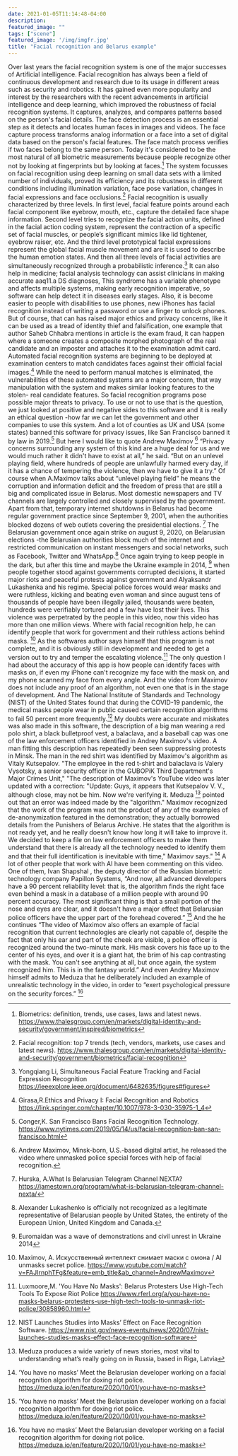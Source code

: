 ```yaml
---
date: 2021-01-05T11:14:48-04:00
description: 
featured_image: ""
tags: ["scene"]
featured_image: '/img/imgfr.jpg'
title: "Facial recognition and Belarus example"
---
```

Over last years the facial recognition system is one of the major successes of Artificial intelligence. Facial recognition has always been a field of continuous development and research due to its usage in different areas such as security and robotics. It has gained even more popularity and interest by the researchers with the recent advancements in artificial intelligence and deep learning, which improved the robustness of facial recognition systems. It captures, analyzes, and compares patterns based on the person's facial details. The face detection process is an essential step as it detects and locates human faces in images and videos. The face capture process transforms analog information or a face into a set of digital data based on the person's facial features. The face match process verifies if two faces belong to the same person. Today it's considered to be the most natural of all biometric measurements because people recognize other not by looking at fingerprints but by looking at faces.[^1]
The system focusses on facial recognition using deep learning on small data sets with a limited number of individuals, proved its efficiency and its robustness in different conditions including illumination variation, face pose variation, changes in facial expressions and face occlusions.[^2] Facial recognition is usually characterized by three levels. In first level, facial feature points around each facial component like eyebrow, mouth, etc., capture the detailed face shape information. Second level tries to recognize the facial action units, defined in the facial action coding system, represent the contraction of a specific set of facial muscles, or people’s significant mimics like lid tightener, eyebrow raiser, etc. And the third level prototypical facial expressions represent the global facial muscle movement and are it is used to describe the human emotion states. And then all three levels of facial activities are simultaneously recognized through a probabilistic inference.[^3]
It can also help in medicine; facial analysis technology can assist clinicians in making accurate aaq11.a DS diagnoses, This syndrome has a variable phenotype and affects multiple systems, making early recognition imperative, so software can help detect it in diseases early stages.  Also, it is become easier to people with disabilities to use phones, new iPhones has facial recognition instead of writing a password or use a finger to unlock phones. 
But of course, that can has raised major ethics and privacy concerns, like it can be used as a tread of identity thief and falsification, one example that author Saheb Chhabra mentions in article is the exam fraud, it can happen where a someone creates a composite morphed photograph of the real candidate and an imposter and attaches it to the examination admit card. Automated facial recognition systems are beginning to be deployed at examination centers to match candidates faces against their official facial images.[^4] While the need to perform manual matches is eliminated, the vulnerabilities of these automated systems are a major concern, that way manipulation with the system and makes similar looking features to the stolen- real candidate features. So facial recognition programs pose possible major threats to privacy. 
To use or not to use that is the question, we just looked at positive and negative sides to this software and it is really an ethical question -how far we can let the government and other companies to use this system. And a lot of counties as UK and USA (some states) banned this software for privacy issues, like San Francisco banned it by law in 2019.[^5]
But here I would like to quote Andrew Maximov [^6]  “Privacy concerns surrounding any system of this kind are a huge deal for us and we would much rather it didn't have to exist at all,” he said. “But on an unlevel playing field, where hundreds of people are unlawfully harmed every day, if it has a chance of tempering the violence, then we have to give it a try.”
Of course when A.Maximov talks about  “unlevel playing field” he means the corruption and information deficit and the freedom of press that are still a big and complicated issue in Belarus. Most domestic newspapers and TV channels are largely controlled and closely supervised by the government. Apart from that, temporary internet shutdowns in Belarus had become regular government practice since September 9, 2001, when the authorities blocked dozens of web outlets covering the presidential elections. [^7]
The Belarusian government once again strike on august 9, 2020, on Belarusian elections -the Belarusian authorities block much of the internet and restricted communication on instant messengers and social networks, such as Facebook, Twitter and WhatsApp.[^8] Once again trying to keep people in the dark, but after this time and maybe the Ukraine example in 2014, [^9] when people together stood against governments corrupted decisions, it started major riots and peaceful protests against government and Alyaksandr Lukashenka and his regime.  Special police forces would wear masks and were ruthless, kicking and beating even woman and since august tens of thousands of people have been illegally jailed, thousands were beaten, hundreds were verifiably tortured and a few have lost their lives. This violence was perpetrated by the people in this video, now this video has more than one million views. Where with facial recognition help, he can identify people that work for government and their ruthless actions behind masks. [^10]
As the softwares author says himself that this program is not complete, and it is obviously still in development and needed to get a version out to try and temper the escalating violence.[^11]
The only question I had about the accuracy of this app is how people can identify faces with masks on, if even my iPhone can't recognize my face with the mask on, and my phone scanned my face from every angle. And the video from Maximov does not include any proof of an algorithm, not even one that is in the stage of development. And The National Institute of Standards and Technology (NIST) of the United States found that during the COVID-19 pandemic, the medical masks people wear in public caused certain recognition algorithms to fail 50 percent more frequently.[^12]
My doubts were accurate and miskates was also made in this software, the description of a big man wearing a red polo shirt, a black bulletproof vest, a balaclava, and a baseball cap was one of the law enforcement officers identified in Andrey Maximov's video. A man fitting this description has repeatedly been seen suppressing protests in Minsk. The man in the red shirt was identified by Maximov's algorithm as Vitaly Kutsepalov. "The employee in the red t-shirt and balaclava is Valery Vysotsky, a senior security officer in the GUBOPiK Third Department's Major Crimes Unit,"  "The description of Maximov's YouTube video was later updated with a correction: "Update: Guys, it appears that Kutsepalov V. V., although close, may not be him. Now we're verifying it. Meduza [^13] pointed out that an error was indeed made by the "algorithm." 
Maximov recognized that the work of the program was not the product of any of the examples of de-anonymization featured in the demonstration; they actually borrowed details from the Punishers of Belarus Archive. He states that the algorithm is not ready yet, and he really doesn't know how long it will take to improve it. We decided to keep a file on law enforcement officers to make them understand that there is already all the technology needed to identify them and that their full identification is inevitable with time," Maximov says." [^14]
A lot of other people that work with AI have been commenting on this video. One of them,  Ivan Shapshal , the deputy director of the Russian biometric technology company Papillon Systems, “And now, all advanced developers have a 90 percent reliability level: that is, the algorithm finds the right face even behind a mask in a database of a million people with around 90 percent accuracy. The most significant thing is that a small portion of the nose and eyes are clear, and it doesn't have a major effect that Belarusian police officers have the upper part of the forehead covered.” [^15] And the he continues “The video of Maximov also offers an example of facial recognition that current technologies are clearly not capable of, despite the fact that only his ear and part of the cheek are visible, a police officer is recognized around the two-minute mark. His mask covers his face up to the center of his eyes, and over it is a giant hat, the brim of his cap contrasting with the mask. You can't see anything at all, but once again, the system recognized him. This is in the fantasy world.”  And even Andrey Maximov himself admits to Meduza that he deliberately included an example of unrealistic technology in the video, in order to “exert psychological pressure on the security forces.” [^16]




[^1]: Biometrics: definition, trends, use cases, laws and latest news. https://www.thalesgroup.com/en/markets/digital-identity-and-security/government/inspired/biometrics
[^2]: Facial recognition: top 7 trends (tech, vendors, markets, use cases and latest news). https://www.thalesgroup.com/en/markets/digital-identity-and-security/government/biometrics/facial-recognition
[^3]: Yongqiang Li, Simultaneous Facial Feature Tracking and Facial Expression Recognition https://ieeexplore.ieee.org/document/6482635/figures#figures 
[^4]: Girasa,R.Ethics and Privacy I: Facial Recognition and Robotics
https://link.springer.com/chapter/10.1007/978-3-030-35975-1_4
[^5]: Conger,K. San Francisco Bans Facial Recognition Technology.
https://www.nytimes.com/2019/05/14/us/facial-recognition-ban-san-francisco.html
[^6]: Andrew Maximov, Minsk-born, U.S.-based digital artist, he released the video where unmasked police special forces with help of facial recognition.
[^7]: Hurska, A.What Is Belarusian Telegram Channel NEXTA? https://jamestown.org/program/what-is-belarusian-telegram-channel-nexta/
[^8]: Alexander Lukashenko is officially not recognized as a legitimate representative of Belarusian people by United States, the entirety of the European Union, United Kingdom and Canada.
[^9]: Euromaidan was a wave of demonstrations and civil unrest in Ukraine 2014
[^10]: Maximov, A. Искусственный интеллект снимает маски с омона / AI unmasks secret police. https://www.youtube.com/watch?v=FAJIrnphTFg&feature=emb_title&ab_channel=AndrewMaximov 
[^11]: Luxmoore,M. 'You Have No Masks': Belarus Protesters Use High-Tech Tools To Expose Riot Police https://www.rferl.org/a/you-have-no-masks-belarus-protesters-use-high-tech-tools-to-unmask-riot-police/30858960.html
[^12]: NIST Launches Studies into Masks’ Effect on Face Recognition Software. https://www.nist.gov/news-events/news/2020/07/nist-launches-studies-masks-effect-face-recognition-software 
[^13]: Meduza produces a wide variety of news stories,  most vital to understanding what’s really going on in Russia, based in Riga, Latvia
[^14]: ‘You have no masks’ Meet the Belarusian developer working on a facial recognition algorithm for doxing riot police. https://meduza.io/en/feature/2020/10/01/you-have-no-masks 
[^15]: ‘You have no masks’ Meet the Belarusian developer working on a facial recognition algorithm for doxing riot police. https://meduza.io/en/feature/2020/10/01/you-have-no-masks 
[^16]: You have no masks’ Meet the Belarusian developer working on a facial recognition algorithm for doxing riot police. https://meduza.io/en/feature/2020/10/01/you-have-no-masks 